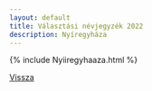 ```yaml
---
layout: default
title: Választási névjegyzék 2022
description: Nyíregyháza
---
```


{% include Nyiiregyhaaza.html %}

[Vissza](./)